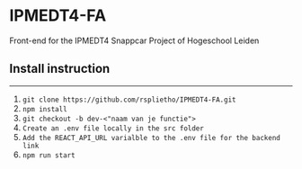 # IPMEDT4-FA

Front-end for the IPMEDT4 Snappcar Project of Hogeschool Leiden

## Install instruction

---

1. `git clone https://github.com/rsplietho/IPMEDT4-FA.git`
2. `npm install`
3. `git checkout -b dev-<"naam van je functie">`
4. `Create an .env file locally in the src folder`
5. `Add the REACT_API_URL varialble to the .env file for the backend link`
6. `npm run start`
